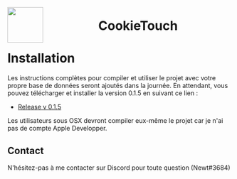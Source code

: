 <a href="#"><img src="https://image.ibb.co/j8rmqJ/icon.png" align="left" height="80" width="80"></a>

<center>
	<h1>
    CookieTouch
  </h1>
</center>

# Installation

Les instructions complètes pour compiler et utiliser le projet avec votre propre base de données seront ajoutés dans la journée.
En attendant, vous pouvez télécharger et installer la version 0.1.5 en suivant ce lien :

- [Release v 0.1.5](https://github.com/NewtFr/cookietouch-temp/releases/tag/v0.1.5)

Les utilisateurs sous OSX devront compiler eux-même le projet car je n'ai pas de compte Apple Developper.

## Contact

N'hésitez-pas à me contacter sur Discord pour toute question (Newt#3684)
